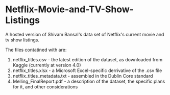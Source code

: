 # Netflix-Movie-and-TV-Show-Listings
A hosted version of Shivam Bansal's data set of Netflix's current movie and tv show listings.

The files contatined with are:

1. netflix_titles.csv - the latest edition of the dataset, as downloaded from Kaggle (currently at version 4.0)
2. netflix_titles.xlsx - a Microsoft Excel-specific derrivative of the .csv file
3. netflix_titles_metadata.txt - assembled in the Dublin Core standard
4. Melling_FinalReport.pdf - a description of the dataset, the specific plans for it, and other considerations
